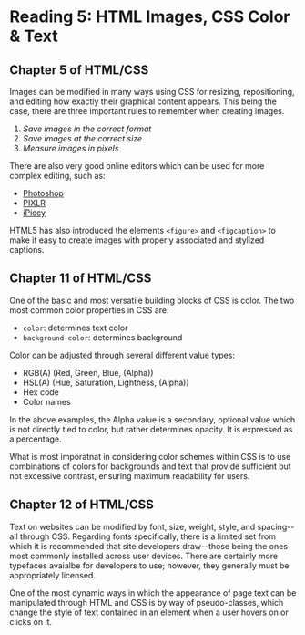 # Reading 5: HTML Images, CSS Color & Text

## Chapter 5 of HTML/CSS

Images can be modified in many ways using CSS for resizing, repositioning, and editing how exactly their graphical content appears. This being the case, there are three important rules to remember when creating images.

1. _Save images in the correct format_
2. _Save images at the correct size_
3. _Measure images in pixels_

There are also very good online editors which can be used for more complex editing, such as:

- [Photoshop](www.photoshop.com)
- [PIXLR](www.pixlr.com)
- [iPiccy](www.ipiccy.com)

HTML5 has also introduced the elements `<figure>` and `<figcaption>` to make it easy to create images with properly associated and stylized captions.

## Chapter 11 of HTML/CSS

One of the basic and most versatile building blocks of CSS is color. The two most common color properties in CSS are:

- `color`: determines text color
- `background-color`: determines background

Color can be adjusted through several different value types:

- RGB(A) (Red, Green, Blue, (Alpha))
- HSL(A) (Hue, Saturation, Lightness, (Alpha))
- Hex code
- Color names

In the above examples, the Alpha value is a secondary, optional value which is not directly tied to color, but rather determines opacity. It is expressed as a percentage.

What is most imporatnat in considering color schemes within CSS is to use combinations of colors for backgrounds and text that provide sufficient but not excessive contrast, ensuring maximum readability for users.

## Chapter 12 of HTML/CSS

Text on websites can be modified by font, size, weight, style, and spacing--all through CSS. Regarding fonts specifically, there is a limited set from which it is recommended that site developers draw--those being the ones most commonly installed across user devices. There are certainly more typefaces avaialbe for developers to use; however, they generally must be appropriately licensed.

One of the most dynamic ways in which the appearance of page text can be manipulated through HTML and CSS is by way of pseudo-classes, which change the style of text contained in an element when a user hovers on or clicks on it.
